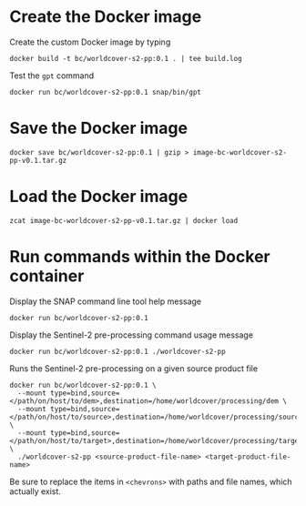 # Create the Docker image

Create the custom Docker image by typing

    docker build -t bc/worldcover-s2-pp:0.1 . | tee build.log

Test the `gpt` command

    docker run bc/worldcover-s2-pp:0.1 snap/bin/gpt

# Save the Docker image

    docker save bc/worldcover-s2-pp:0.1 | gzip > image-bc-worldcover-s2-pp-v0.1.tar.gz

# Load the Docker image 

    zcat image-bc-worldcover-s2-pp-v0.1.tar.gz | docker load

# Run commands within the Docker container

Display the SNAP command line tool help message

    docker run bc/worldcover-s2-pp:0.1

Display the Sentinel-2 pre-processing command usage message

    docker run bc/worldcover-s2-pp:0.1 ./worldcover-s2-pp
    
Runs the Sentinel-2 pre-processing on a given source product file

    docker run bc/worldcover-s2-pp:0.1 \
      --mount type=bind,source=</path/on/host/to/dem>,destination=/home/worldcover/processing/dem \
      --mount type=bind,source=</path/on/host/to/source>,destination=/home/worldcover/processing/source \
      --mount type=bind,source=</path/on/host/to/target>,destination=/home/worldcover/processing/target \ 
      ./worldcover-s2-pp <source-product-file-name> <target-product-file-name>

Be sure to replace the items in `<chevrons>` with paths and file names, which actually exist.
